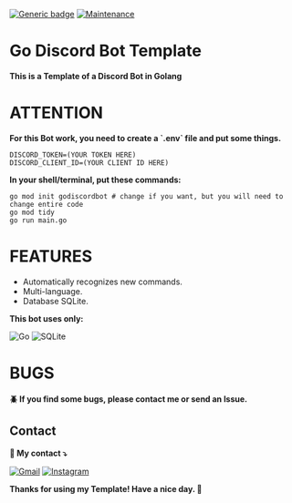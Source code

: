 [![Generic badge](https://img.shields.io/badge/version-stable-green.svg)](https://shields.io/)
[![Maintenance](https://img.shields.io/badge/maintained%3F-yes-green.svg)](https://GitHub.com/Naereen/StrapDown.js/graphs/commit-activity)
# Go Discord Bot Template

<p align="left">
 <strong>This is a Template of a Discord Bot in Golang</strong>
</p>

# ATTENTION

<p align="left">
 <strong>For this Bot work, you need to create a `.env` file and put some things.</strong>
</p>

```dotenv
DISCORD_TOKEN=(YOUR TOKEN HERE)
DISCORD_CLIENT_ID=(YOUR CLIENT ID HERE)
```
<p align="left">
  <strong>In your shell/terminal, put these commands:</strong>
</p>

```shell
go mod init godiscordbot # change if you want, but you will need to change entire code
go mod tidy
go run main.go
```

# FEATURES

* Automatically recognizes new commands.
* Multi-language.
* Database SQLite.
  
<p align="left">
 <strong>
  This bot uses only:
 </strong>
</p>

![Go](https://img.shields.io/badge/go-%2300ADD8.svg?style=for-the-badge&logo=go&logoColor=white)
![SQLite](https://img.shields.io/badge/sqlite-%2307405e.svg?style=for-the-badge&logo=sqlite&logoColor=white)

# BUGS

<p align="left">
 <strong>🪲 If you find some bugs, please contact me or send an Issue.</strong>
</p>

## Contact

<p align="left">
  <strong>📧 My contact ⤵️</strong>
</p>

<p align="left">
  <a href="mailto:leal.andriuss@gmail.com" title="Gmail">
  <img src="https://img.shields.io/badge/-Gmail-FF0000?style=flat-square&labelColor=FF0000&logo=gmail&logoColor=white&link=LINK-DO-SEU-GMAIL" alt="Gmail"/></a>
  <a href="https://www.instagram.com/faylenk/" title="Instagram">
  <img src="https://img.shields.io/badge/-Instagram-DF0174?style=flat-square&labelColor=DF0174&logo=instagram&logoColor=white&link=LINK-DO-SEU-INSTAGRAM" alt="Instagram"/></a>
</p>

<p align="left">
 <strong>Thanks for using my Template! Have a nice day. 👋</strong>
</p>
